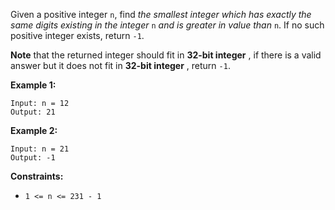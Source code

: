 Given a positive integer `n`, find _the smallest integer which has exactly the
same digits existing in the integer_ `n` _and is greater in value than_ `n`.
If no such positive integer exists, return `-1`.

**Note** that the returned integer should fit in **32-bit integer** , if there
is a valid answer but it does not fit in **32-bit integer** , return `-1`.



**Example 1:**

    
    
    Input: n = 12
    Output: 21
    

**Example 2:**

    
    
    Input: n = 21
    Output: -1
    



**Constraints:**

  * `1 <= n <= 231 - 1`

